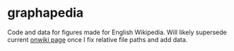 graphapedia
===========

Code and data for figures made for English Wikipedia. Will likely supersede current [onwiki page](http://en.wikipedia.org/wiki/User:Jebus989/figures) once I fix relative file paths and add data.